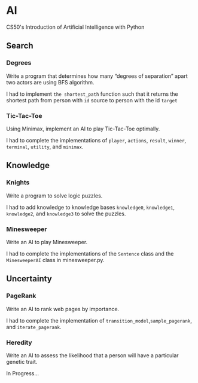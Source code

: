 # AI
CS50's Introduction of Artificial Intelligence with Python

## Search

### Degrees

Write a program that determines how many “degrees of separation” apart two actors are using BFS algorithm.

I had to implement `the shortest_path` function such that it returns the shortest path from person with `id` source to person with the id `target`

### Tic-Tac-Toe

Using Minimax, implement an AI to play Tic-Tac-Toe optimally.

I had to complete the implementations of `player`, `actions`, `result`, `winner`, `terminal`, `utility`, and `minimax`.

## Knowledge

### Knights

Write a program to solve logic puzzles.

I had to add knowledge to knowledge bases `knowledge0`, `knowledge1`, `knowledge2`, and `knowledge3` to solve the puzzles.

### Minesweeper

Write an AI to play Minesweeper.

I had to complete the implementations of the `Sentence` class and the `MinesweeperAI` class in minesweeper.py.

## Uncertainty

### PageRank

Write an AI to rank web pages by importance.

I had to complete the implementation of `transition_model`,`sample_pagerank`, and `iterate_pagerank`.

### Heredity

Write an AI to assess the likelihood that a person will have a particular genetic trait.

In Progress...

